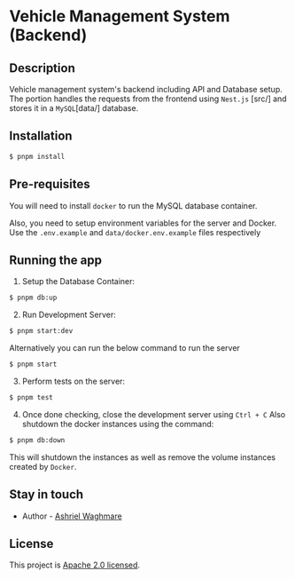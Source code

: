 # Vehicle Management System (Backend)

## Description

Vehicle management system's backend including API and Database setup. The portion handles the requests from the frontend using `Nest.js` [src/] and stores it in a `MySQL`[data/] database.

## Installation

```bash
$ pnpm install
```

## Pre-requisites

You will need to install `docker` to run the MySQL database container.

Also, you need to setup environment variables for the server and Docker.
Use the `.env.example` and `data/docker.env.example` files respectively

## Running the app

1. Setup the Database Container:

```bash
$ pnpm db:up
```

2. Run Development Server:

```bash
$ pnpm start:dev
```

Alternatively you can run the below command to run the server

```bash
$ pnpm start
```

3. Perform tests on the server:

```bash
$ pnpm test
```

4. Once done checking, close the development server using `Ctrl + C`
   Also shutdown the docker instances using the command:

```bash
$ pnpm db:down
```

This will shutdown the instances as well as remove the volume instances created by `Docker`.

## Stay in touch

- Author - [Ashriel Waghmare](https://rielash24.github.io/)

## License

This project is [Apache 2.0 licensed](LICENSE).
